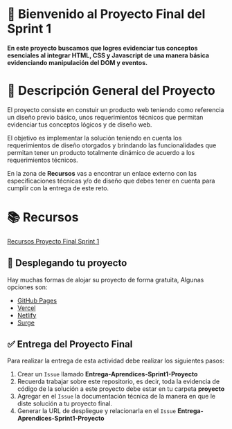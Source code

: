 # 👋 Bienvenido al Proyecto Final del Sprint 1

**En este proyecto buscamos que logres evidenciar tus conceptos esenciales al integrar HTML, CSS y Javascript de una manera básica evidenciando manipulación del DOM y eventos.**

# 📝 Descripción General del Proyecto

El proyecto consiste en constuir un producto web teniendo como referencia un diseño previo básico, unos requerimientos técnicos que permitan evidenciar tus conceptos lógicos y de diseño web.

El objetivo es implementar la solución teniendo en cuenta los requerimientos de diseño otorgados y brindando las funcionalidades que permitan tener un producto totalmente dinámico de acuerdo a los requerimientos técnicos.

En la zona de **Recursos** vas a encontrar un enlace externo con las especificaciones técnicas y/o de diseño que debes tener en cuenta para cumplir con la entrega de este reto.

# 📚 Recursos

[Recursos Proyecto Final Sprint 1](https://drive.google.com/file/d/107g0zPXthF3UmMfYgU3LFvkih1LpnQaT/view)

## 🚀 Desplegando tu proyecto

Hay muchas formas de alojar su proyecto de forma gratuita, Algunas opciones son:

- [GitHub Pages](https://pages.github.com/)
- [Vercel](https://vercel.com/)
- [Netlify](https://www.netlify.com/)
- [Surge](https://surge.sh/)

## ✅ Entrega del Proyecto Final

Para realizar la entrega de esta actividad debe realizar los siguientes pasos:

1. Crear un `Issue` llamado **Entrega-Aprendices-Sprint1-Proyecto**
2. Recuerda trabajar sobre este repositorio, es decir, toda la evidencia de código de la solución a este proyecto debe estar en tu carpeta **proyecto**
3. Agregar en el `Issue` la documentación técnica de la manera en que le diste solución a tu proyecto final.
4. Generar la URL de despliegue y relacionarla en el `Issue` **Entrega-Aprendices-Sprint1-Proyecto**

